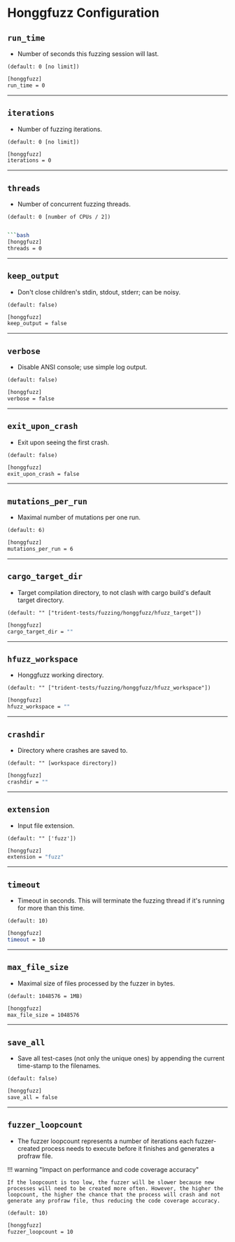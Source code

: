 # Honggfuzz Configuration

## `run_time`

- Number of seconds this fuzzing session will last.

`(default: 0 [no limit])`

```bash
[honggfuzz]
run_time = 0
```

---

## `iterations`

- Number of fuzzing iterations.

`(default: 0 [no limit])`

```bash
[honggfuzz]
iterations = 0
```

---

## `threads`

- Number of concurrent fuzzing threads.

`(default: 0 [number of CPUs / 2])`

```bash

```bash
[honggfuzz]
threads = 0
```

---

## `keep_output`

- Don't close children's stdin, stdout, stderr; can be noisy.

`(default: false)`

```bash
[honggfuzz]
keep_output = false
```

---

## `verbose`

- Disable ANSI console; use simple log output.

`(default: false)`

```bash
[honggfuzz]
verbose = false
```

---

## `exit_upon_crash`

- Exit upon seeing the first crash.

`(default: false)`

```bash
[honggfuzz]
exit_upon_crash = false
```

---

## `mutations_per_run`

- Maximal number of mutations per one run.

`(default: 6)`

```bash
[honggfuzz]
mutations_per_run = 6
```

---

## `cargo_target_dir`

- Target compilation directory, to not clash with cargo build's default target directory.

`(default: "" ["trident-tests/fuzzing/honggfuzz/hfuzz_target"])`

```bash
[honggfuzz]
cargo_target_dir = ""
```

---

## `hfuzz_workspace`

- Honggfuzz working directory.

`(default: "" ["trident-tests/fuzzing/honggfuzz/hfuzz_workspace"])`

```bash
[honggfuzz]
hfuzz_workspace = ""
```

---

## `crashdir`

- Directory where crashes are saved to.

`(default: "" [workspace directory])`

```bash
[honggfuzz]
crashdir = ""
```

---

## `extension`

- Input file extension.

`(default: "" ['fuzz'])`

```bash
[honggfuzz]
extension = "fuzz"
```

---

## `timeout`

- Timeout in seconds. This will terminate the fuzzing thread if it's running for more than this time.

`(default: 10)`

```bash
[honggfuzz]
timeout = 10
```

---

## `max_file_size`

- Maximal size of files processed by the fuzzer in bytes.

`(default: 1048576 = 1MB)`

```bash
[honggfuzz]
max_file_size = 1048576
```

---

## `save_all`

- Save all test-cases (not only the unique ones) by appending the current time-stamp to the filenames.

`(default: false)`

```bash
[honggfuzz]
save_all = false
```

---

## `fuzzer_loopcount`

- The fuzzer loopcount represents a number of iterations each fuzzer-created process needs to execute before it finishes and generates a profraw file.

!!! warning "Impact on performance and code coverage accuracy"

    If the loopcount is too low, the fuzzer will be slower because new processes will need to be created more often. However, the higher the loopcount, the higher the chance that the process will crash and not generate any profraw file, thus reducing the code coverage accuracy.

`(default: 10)`

```bash
[honggfuzz]
fuzzer_loopcount = 10
```
